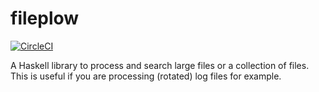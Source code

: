 # fileplow

[![CircleCI](https://circleci.com/gh/agrafix/fileplow.svg?style=svg)](https://circleci.com/gh/agrafix/fileplow)

A Haskell library to process and search large files or a collection of files. This is useful if you are processing (rotated) log files for example.
